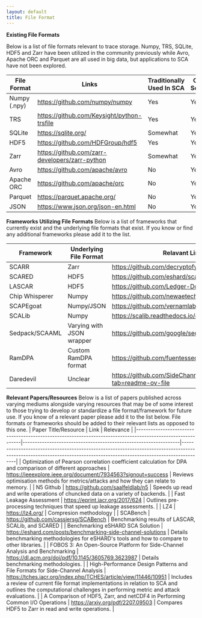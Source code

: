 ```yaml
---
layout: default
title: File Format
---
```


**Existing File Formats**

Below is a list of file formats relevant to trace storage. Numpy, TRS, SQLite, HDF5 and Zarr have been utilized in the community previously while Avro, Apache ORC and Parquet are all used in big data, but applications to SCA have not been explored.

| File Format  | Links                                          | Traditionally Used In SCA | Open Source |
|--------------|------------------------------------------------|---------------------------|-------------|
| Numpy (.npy) | https://github.com/numpy/numpy                 | Yes                       | Yes         |
| TRS          | https://github.com/Keysight/python-trsfile     | Yes                       | Yes         |
| SQLite       | https://sqlite.org/                            | Somewhat                  | Yes         |
| HDF5         | https://github.com/HDFGroup/hdf5               | Yes                       | Yes         |
| Zarr         | https://github.com/zarr-developers/zarr-python | Somewhat                  | Yes         |
| Avro         | https://github.com/apache/avro                 | No                        | Yes         |
| Apache ORC   | https://github.com/apache/orc                  | No                        | Yes         |
| Parquet      | https://parquet.apache.org/                    | No                        | Yes         |
|JSON | https://www.json.org/json-en.html | No | Yes

**Frameworks Utilizing File Formats**
Below is a list of frameworks that currently exist and the underlying file formats that exist. If you know or find any additional frameworks please add it to the list.


| Framework      | Underlying File Format    | Relavant Links                                                     |
|----------------|---------------------------|--------------------------------------------------------------------|
| SCARR          | Zarr                      | https://github.com/decryptofy/scarr                                |
| SCARED         | HDF5                      | https://github.com/eshard/scared                                   |
| LASCAR         | HDF5                      | https://github.com/Ledger-Donjon/lascar                            |
| Chip Whisperer | Numpy                     | https://github.com/newaetech/chipwhisperer                         |
| SCAPEgoat      | Numpy/JSON                | https://github.com/vernamlab/SCApeGoat                             |
| SCALib         | Numpy                     | https://scalib.readthedocs.io/en/stable/                           |
| Sedpack/SCAAML | Varying with JSON wrapper | https://github.com/google/sedpack                                  |
| RamDPA         | Custom RamDPA format      | https://github.com/fuentessec/RamDPA                               |
| Daredevil      | Unclear                   | https://github.com/SideChannelMarvels/Daredevil?tab=readme-ov-file |

**Relevant Papers/Resources**
Below is a list of papers published across varying mediums alongside varying resources that may be of some interest to those trying to develop or standardize a file format/framework for future use. If you know of a relevant paper please add it to the list below. File formats or frameworks should be added to their relevant lists as opposed to this one.
| Paper Title/Resource                                                                                       | Link                                                            | Relevance                                                                                                                                                           |
|------------------------------------------------------------------------------------------------------------|-----------------------------------------------------------------|---------------------------------------------------------------------------------------------------------------------------------------------------------------------|
| Optimization of Pearson correlation coefficient calculation for DPA and comparison of different approaches | https://ieeexplore.ieee.org/document/7934563?signout=success    | Reviews optimisation methods for metrics/attacks and how they can relate to memory.                                                                                 |
| N5 Github                                                                                                  | https://github.com/saalfeldlab/n5                               | Speeds up read and write operations of chuncked data on a variety of backends.                                                                                      |
| Fast Leakage Assessment                                                                                    | https://eprint.iacr.org/2017/624                                | Outlines pre-processing techniques that speed up leakage assessments.                                                                                               |
| LZ4                                                                                                        | https://lz4.org/                                                | Compresion methodology                                                                                                                                              |
| SCABench                                                                                                   | https://github.com/cassiersg/SCABench                           | Benchmarking results of LASCAR, SCALib, and SCARED                                                                                                                  |
| Benchmarking eSHARD SCA Solution                                                                           | https://eshard.com/posts/benchmarking-side-channel-solutions    | Details benchmarking methodologies for eSHARD's tools and how to compare to other libraries.                                                                        |
| FOBOS 3: An Open-Source Platform for Side-Channel Analysis and Benchmarking                                | https://dl.acm.org/doi/pdf/10.1145/3605769.3623987              | Details benchmarking methodologies.                                                                                                                                 |
| High-Performance Design Patterns and File Formats for Side-Channel Analysis                                | https://tches.iacr.org/index.php/TCHES/article/view/11446/10951 | Includes a review of current file format implementations in relation to SCA and outlines the computational challenges in performing metric and attack evaluations.  |
| A Comparison of HDF5, Zarr, and netCDF4 in Performing Common I/O Operations                                | https://arxiv.org/pdf/2207.09503                                | Compares HDF5 to Zarr in read and write operations.                                                                                                                 |
